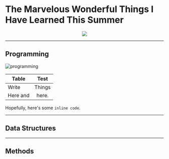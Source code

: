# The Marvelous Wonderful Things I Have Learned This Summer

<p align="center">
  <img src="https://user-images.githubusercontent.com/97626329/180857642-9ddc573c-0a64-4175-a397-2f68f10404d2.jpg"
  >
</p>




---
## Programming
![programming](https://user-images.githubusercontent.com/97626329/180851137-f6448af2-f7db-4339-bd02-482eb61ac2bc.gif)


|Table     |Test    |
|----------|:------:|
|Write     |Things  |
|Here and  |here.   |

Hopefully, here's some `inline code`. 

---

## Data Structures

---
## Methods

